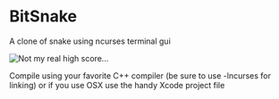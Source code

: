# BitSnake
A clone of snake using ncurses terminal gui

![Not my real high score...](http://i.imgur.com/Lz7kztE.png)

Compile using your favorite C++ compiler (be sure to use -lncurses for linking) or if you use OSX use the handy Xcode project file
